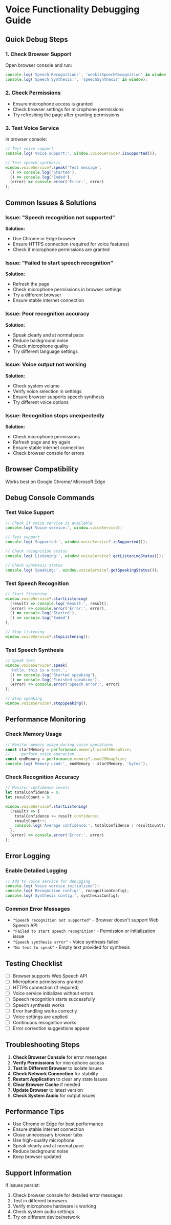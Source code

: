 # Voice Functionality Debugging Guide

## Quick Debug Steps

### 1. Check Browser Support
Open browser console and run:
```javascript
console.log('Speech Recognition:', 'webkitSpeechRecognition' in window || 'SpeechRecognition' in window);
console.log('Speech Synthesis:', 'speechSynthesis' in window);
```

### 2. Check Permissions
- Ensure microphone access is granted
- Check browser settings for microphone permissions
- Try refreshing the page after granting permissions

### 3. Test Voice Service
In browser console:
```javascript
// Test voice support
console.log('Voice support:', window.voiceService?.isSupported());

// Test speech synthesis
window.voiceService?.speak('Test message', 
  () => console.log('Started'), 
  () => console.log('Ended'), 
  (error) => console.error('Error:', error)
);
```

## Common Issues & Solutions

### Issue: "Speech recognition not supported"
**Solution:**
- Use Chrome or Edge browser
- Ensure HTTPS connection (required for voice features)
- Check if microphone permissions are granted

### Issue: "Failed to start speech recognition"
**Solution:**
- Refresh the page
- Check microphone permissions in browser settings
- Try a different browser
- Ensure stable internet connection

### Issue: Poor recognition accuracy
**Solution:**
- Speak clearly and at normal pace
- Reduce background noise
- Check microphone quality
- Try different language settings

### Issue: Voice output not working
**Solution:**
- Check system volume
- Verify voice selection in settings
- Ensure browser supports speech synthesis
- Try different voice options

### Issue: Recognition stops unexpectedly
**Solution:**
- Check microphone permissions
- Refresh page and try again
- Ensure stable internet connection
- Check browser console for errors

## Browser Compatibility
Works best on Google Chrome/ Microsoft Edge

## Debug Console Commands

### Test Voice Support
```javascript
// Check if voice service is available
console.log('Voice service:', window.voiceService);

// Test support
console.log('Supported:', window.voiceService?.isSupported());

// Check recognition status
console.log('Listening:', window.voiceService?.getListeningStatus());

// Check synthesis status
console.log('Speaking:', window.voiceService?.getSpeakingStatus());
```

### Test Speech Recognition
```javascript
// Start listening
window.voiceService?.startListening(
  (result) => console.log('Result:', result),
  (error) => console.error('Error:', error),
  () => console.log('Started'),
  () => console.log('Ended')
);

// Stop listening
window.voiceService?.stopListening();
```

### Test Speech Synthesis
```javascript
// Speak text
window.voiceService?.speak(
  'Hello, this is a test.',
  () => console.log('Started speaking'),
  () => console.log('Finished speaking'),
  (error) => console.error('Speech error:', error)
);

// Stop speaking
window.voiceService?.stopSpeaking();
```

## Performance Monitoring

### Check Memory Usage
```javascript
// Monitor memory usage during voice operations
const startMemory = performance.memory?.usedJSHeapSize;
// ... perform voice operation ...
const endMemory = performance.memory?.usedJSHeapSize;
console.log('Memory used:', endMemory - startMemory, 'bytes');
```

### Check Recognition Accuracy
```javascript
// Monitor confidence levels
let totalConfidence = 0;
let resultCount = 0;

window.voiceService?.startListening(
  (result) => {
    totalConfidence += result.confidence;
    resultCount++;
    console.log('Average confidence:', totalConfidence / resultCount);
  },
  (error) => console.error('Error:', error)
);
```

## Error Logging

### Enable Detailed Logging
```javascript
// Add to voice service for debugging
console.log('Voice service initialized');
console.log('Recognition config:', recognitionConfig);
console.log('Synthesis config:', synthesisConfig);
```

### Common Error Messages
- `"Speech recognition not supported"` - Browser doesn't support Web Speech API
- `"Failed to start speech recognition"` - Permission or initialization issue
- `"Speech synthesis error"` - Voice synthesis failed
- `"No text to speak"` - Empty text provided for synthesis

## Testing Checklist

- [ ] Browser supports Web Speech API
- [ ] Microphone permissions granted
- [ ] HTTPS connection (if required)
- [ ] Voice service initializes without errors
- [ ] Speech recognition starts successfully
- [ ] Speech synthesis works
- [ ] Error handling works correctly
- [ ] Voice settings are applied
- [ ] Continuous recognition works
- [ ] Error correction suggestions appear

## Troubleshooting Steps

1. **Check Browser Console** for error messages
2. **Verify Permissions** for microphone access
3. **Test in Different Browser** to isolate issues
4. **Check Network Connection** for stability
5. **Restart Application** to clear any state issues
6. **Clear Browser Cache** if needed
7. **Update Browser** to latest version
8. **Check System Audio** for output issues

## Performance Tips

- Use Chrome or Edge for best performance
- Ensure stable internet connection
- Close unnecessary browser tabs
- Use high-quality microphone
- Speak clearly and at normal pace
- Reduce background noise
- Keep browser updated

## Support Information

If issues persist:
1. Check browser console for detailed error messages
2. Test in different browsers
3. Verify microphone hardware is working
4. Check system audio settings
5. Try on different device/network 
